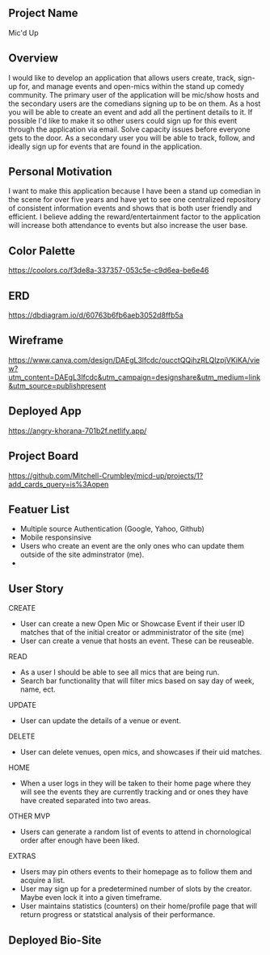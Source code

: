 ## Project Name
Mic'd Up

## Overview
I would like to develop an application that allows users create, track, sign-up for, and manage events and open-mics within the stand up comedy community. The primary user of the application will be mic/show hosts and the secondary users are the comedians signing up to be on them. As a host you will be able to create an event and add all the pertinent details to it. If possible I'd like to make it so other users could sign up for this event through the application via email. Solve capacity issues before everyone gets to the door. As a secondary user you will be able to track, follow, and ideally sign up for events that are found in the application. 
## Personal Motivation
I want to make this application because I have been a stand up comedian in the scene for over five years and have yet to see one centralized repository of consistent information events and shows that is both user friendly and efficient. I believe adding the reward/entertainment factor to the application will increase both attendance to events but also increase the user base. 
## Color Palette
https://coolors.co/f3de8a-337357-053c5e-c9d6ea-be6e46
## ERD
https://dbdiagram.io/d/60763b6fb6aeb3052d8ffb5a
## Wireframe
https://www.canva.com/design/DAEgL3lfcdc/oucctQQihzRLQlzpjVKiKA/view?utm_content=DAEgL3lfcdc&utm_campaign=designshare&utm_medium=link&utm_source=publishpresent
## Deployed App
https://angry-khorana-701b2f.netlify.app/

## Project Board
https://github.com/Mitchell-Crumbley/micd-up/projects/1?add_cards_query=is%3Aopen

## Featuer List
- Multiple source Authentication (Google, Yahoo, Github)
- Mobile responsinsive
- Users who create an event are the only ones who can update them outside of the site adminstrator (me).
- 

## User Story
CREATE
- User can create a new Open Mic or Showcase Event if their user ID matches that of the initial creator or admministrator of the site (me)
- User can create a venue that hosts an event. These can be reuseable. 

READ
- As a user I should be able to see all mics that are being run.
- Search bar functionality that will filter mics based on say day of week, name, ect. 

UPDATE
- User can update the details of a venue or event. 

DELETE
- User can delete venues, open mics, and showcases if their uid matches. 

HOME
- When a user logs in they will be taken to their home page where they will see the events they are currently tracking and or ones they have have created separated into two areas. 

OTHER MVP
- Users can generate a random list of events to attend in chornological order after enough have been liked. 

EXTRAS
- Users may pin others events to their homepage as to follow them and acquire a list.  
- User may sign up for a predetermined number of slots by the creator. Maybe even lock it into a given timeframe.
- User maintains statistics (counters) on their home/profile page that will return progress or statstical analysis of their performance. 

## Deployed Bio-Site
